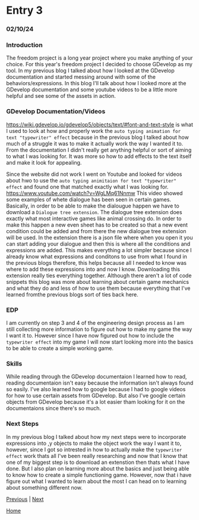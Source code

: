 # Entry 3
### 02/10/24

### Introduction
 The freedom project is a long year project where you make anything of your choice. For this year's freedom project I decided to choose GDevelop as my tool. In my previous blog I talked about how I looked at the GDevelop documentation and started messing around with some of the behaviors/expressions. In this blog I'll talk about how I looked more at the GDevelop documentation and some youtube videos to be a little more helpful and see some of the assets in action.

 ### GDevelop Documentation/Videos
https://wiki.gdevelop.io/gdevelop5/objects/text/#font-and-text-style is what I used to look at how and properly work the `auto typing animation for text "typewriter" effect` because in the previous blog I talked about how much of a struggle it was to make it actually work the way I wanted it to. From the documentation I didn't really get anything helpful or sort of aiming to what I was looking for. It was more so how to add effects to the text itself and make it look for appealing.

Since the website did not work I went on Youtube and looked for videos about hwo to use the `auto typing animitaion for text "typewriter" effect` and found one that matched exactly what I was looking for. https://www.youtube.com/watch?v=WgLMq61Nnmw This video showed some examples of whete dialogue has been seen in certain games. Basically, in order to be able to make the dialougue happen we have to download a `Dialogue tree extension`. The dialogue tree extension does exactly what most interactive games like animal crossing do. In order to make this happen a new even sheet has to be created so that a new event condition could be added and from there the new dialogue tree extension will be used. In the extension there is a json file where when you open it you can start adding your dialogue and then this is where all the conditions and expressions are added. This makes everything a lot simpler because since I already know what expressions and conditons to use from what I found in the previous blogs therefore, this helps because all I needed to know was where to add these expressions into and now I know. Downloading this extension really ties everything together. Although there aren't a lot of code snippets this blog was more about learning about certain game mechanics and what they do and less of how to use them because everything that I've learned fromthe previous blogs sort of ties back here. 

### EDP
I am currently on step 3 and 4 of the engineering design process as I am still collecting more information to figure out how to make my game the way I want it to. However since I have now figured out how to include the `typewriter effect` into my game I will now start looking more into the basics to be able to create a simple working game.

### Skills
While reading through the GDevelop documentaion I learned how to read, reading documentaion isn't easy because the information isn't always found so easily. I've also learned how to google because I had to google videos for how to use certain assets from GDevelop. But also I've google certain objects from GDevelop because it's a lot easier tham looking for it on the documentaions since there's so much.

### Next Steps
In my previous blog I talked about how my next steps were to incorporate expressions into ,y objects to make the object work the way I want it to, however, since I got so intrested in how to actually make the `typewriter effect` work thats all I've been really researching and now that I know that one of my biggest step is to download an extenstion then thats what I have done. But I also plan on learning more about the basics and just being able to know how to create a simple functioning game. However, now that i have figure out what I wanted to learn about the most I can head on to learning about something different now.





[Previous](entry02.md) | [Next](entry04.md)

[Home](../README.md)